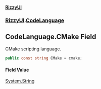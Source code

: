 #### [RizzyUI](index 'index')
### [RizzyUI](RizzyUI 'RizzyUI').[CodeLanguage](RizzyUI.CodeLanguage 'RizzyUI.CodeLanguage')

## CodeLanguage.CMake Field

CMake scripting language.

```csharp
public const string CMake = cmake;
```

#### Field Value
[System.String](https://docs.microsoft.com/en-us/dotnet/api/System.String 'System.String')